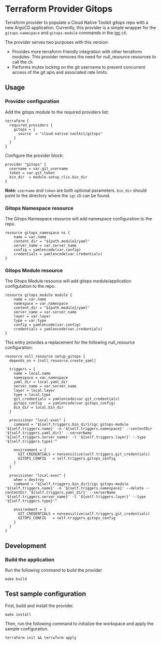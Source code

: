 # Terraform Provider Gitops

Terraform provider to populate a Cloud Native Toolkit gitops repo with a new ArgoCD 
application. Currently, this provider is a simple wrapper for the `gitops-namespace` 
and `gitops-module` commands in the [igc](https://github.com/cloud-native-toolkit/ibm-garage-cloud-cli) cli.

The provider serves two purposes with this version:

- Provides more terraform-friendly integration with other terraform modules. This provider removes the need for null_resource resources to call the cli.
- Performs mutex locking on the git username to prevent concurrent access of the git apis and associated rate limits.

## Usage

### Provider configuration

Add the gitops module to the required providers list:

```hcl
terraform {
  required_providers {
    gitops = {
      source  = "cloud-native-toolkit/gitops"
    }
  }
}
```

Configure the provider block:

```hcl
provider "gitops" {
  username = var.git_username
  token = var.git_token
  bin_dir  = module.setup_clis.bin_dir
}
```

**Note:** `username` and `token` are both optional parameters. `bin_dir` should point to the directory where the `igc` cli can be found.

### Gitops Namespace resource

The Gitops Namespace resource will add namespace configuration to the repo.

```hcl
resource gitops_namespace ns {
    name = var.name
    content_dir = "${path.module}/yaml"
    server_name = var.server_name
    config = yamlencode(var.config)
    credentials = yamlencode(var.credentials)
}
```

### Gitops Module resource

The Gitops Module resource will add gitops module/application configutation to the repo.

```hcl
resource gitops_module module {
    name = var.name
    namespace = var.namespace
    content_dir = "${path.module}/yaml"
    server_name = var.server_name
    layer = var.layer
    type = var.type
    config = yamlencode(var.config)
    credentials = yamlencode(var.credentials)
}
```

This entry provides a replacement for the following null_resource configuration:

```hcl
resource null_resource setup_gitops {
  depends_on = [null_resource.create_yaml]

  triggers = {
    name = local.name
    namespace = var.namespace
    yaml_dir = local.yaml_dir
    server_name = var.server_name
    layer = local.layer
    type = local.type
    git_credentials = yamlencode(var.git_credentials)
    gitops_config   = yamlencode(var.gitops_config)
    bin_dir = local.bin_dir
  }

  provisioner "local-exec" {
    command = "${self.triggers.bin_dir}/igc gitops-module '${self.triggers.name}' -n '${self.triggers.namespace}' --contentDir '${self.triggers.yaml_dir}' --serverName '${self.triggers.server_name}' -l '${self.triggers.layer}' --type '${self.triggers.type}'"

    environment = {
      GIT_CREDENTIALS = nonsensitive(self.triggers.git_credentials)
      GITOPS_CONFIG   = self.triggers.gitops_config
    }
  }

  provisioner "local-exec" {
    when = destroy
    command = "${self.triggers.bin_dir}/igc gitops-module '${self.triggers.name}' -n '${self.triggers.namespace}' --delete --contentDir '${self.triggers.yaml_dir}' --serverName '${self.triggers.server_name}' -l '${self.triggers.layer}' --type '${self.triggers.type}'"

    environment = {
      GIT_CREDENTIALS = nonsensitive(self.triggers.git_credentials)
      GITOPS_CONFIG   = self.triggers.gitops_config
    }
  }
}
```

## Development

### Build the application

Run the following command to build the provider

```shell
make build
```

## Test sample configuration

First, build and install the provider.

```shell
make install
```

Then, run the following command to initialize the workspace and apply the sample configuration.

```shell
terraform init && terraform apply
```